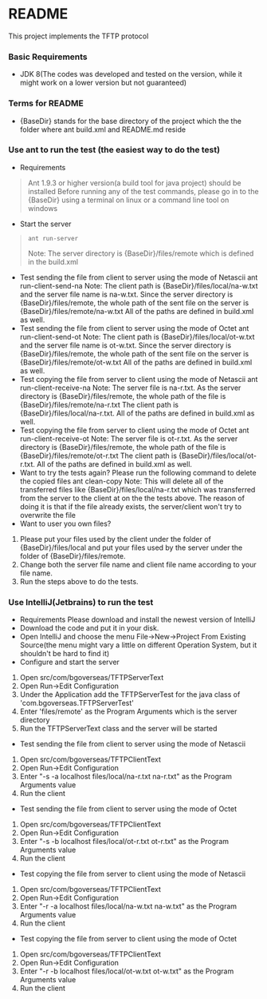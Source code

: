 # README #
This project implements the TFTP protocol

### Basic Requirements ###

* JDK 8(The codes was developed and tested on the version, while it might work on a lower version but not guaranteed)

### Terms for README ###

* {BaseDir} stands for the base directory of the project which the the folder where ant build.xml and README.md reside

### Use ant to run the test (the easiest way to do the test) ###

* Requirements

> Ant 1.9.3 or higher version(a build tool for java project) should be installed
> Before running any of the test commands, please go in to the {BaseDir} using a terminal on linux or a command line tool on windows

* Start the server

> `ant run-server`
>
> Note: The server directory is {BaseDir}/files/remote which is defined in the build.xml

* Test sending the file from client to server using the mode of Netascii
ant run-client-send-na
Note: The client path is {BaseDir}/files/local/na-w.txt and the server file name is na-w.txt.
      Since the server directory is {BaseDir}/files/remote, the whole path of the sent file on the server is {BaseDir}/files/remote/na-w.txt
      All of the paths are defined in build.xml as well.
* Test sending the file from client to server using the mode of Octet
ant run-client-send-ot
Note: The client path is {BaseDir}/files/local/ot-w.txt and the server file name is ot-w.txt.
      Since the server directory is {BaseDir}/files/remote, the whole path of the sent file on the server is {BaseDir}/files/remote/ot-w.txt
      All of the paths are defined in build.xml as well.
* Test copying the file from server to client using the mode of Netascii
ant run-client-receive-na
Note: The server file is na-r.txt. As the server directory is {BaseDir}/files/remote, the whole path of the file is {BaseDir}/files/remote/na-r.txt
      The client path is {BaseDir}/files/local/na-r.txt.
      All of the paths are defined in build.xml as well.
* Test copying the file from server to client using the mode of Octet
ant run-client-receive-ot
Note: The server file is ot-r.txt. As the server directory is {BaseDir}/files/remote, the whole path of the file is {BaseDir}/files/remote/ot-r.txt
      The client path is {BaseDir}/files/local/ot-r.txt.
      All of the paths are defined in build.xml as well.
* Want to try the tests again? Please run the following command to delete the copied files
ant clean-copy
Note: This will delete all of the transferred files like {BaseDir}/files/local/na-r.txt which was transferred from the server to the client at on the the tests above.
      The reason of doing it is that if the file already exists, the server/client won't try to overwrite the file
* Want to user you own files?
1. Please put your files used by the client under the folder of {BaseDir}/files/local and put your files used by the server under the folder of {BaseDir}/files/remote.
2. Change both the server file name and client file name according to your file name.
3. Run the steps above to do the tests.

### Use IntelliJ(Jetbrains) to run the test ###

* Requirements
Please download and install the newest version of IntelliJ
* Download the code and put it in your disk.
* Open IntelliJ and choose the menu File->New->Project From Existing Source(the menu might vary a little on different Operation System, but it shouldn't be hard to find it)
* Configure and start the server
1. Open src/com/bgoverseas/TFTPServerText
2. Open Run->Edit Configuration
3. Under the Application add the TFTPServerTest for the java class of 'com.bgoverseas.TFTPServerTest'
4. Enter 'files/remote' as the Program Arguments which is the server directory
5. Run the TFTPServerText class and the server will be started
* Test sending the file from client to server using the mode of Netascii
1. Open src/com/bgoverseas/TFTPClientText
2. Open Run->Edit Configuration
3. Enter "-s -a localhost files/local/na-r.txt na-r.txt" as the Program Arguments value
4. Run the client
* Test sending the file from client to server using the mode of Octet
1. Open src/com/bgoverseas/TFTPClientText
2. Open Run->Edit Configuration
3. Enter "-s -b localhost files/local/ot-r.txt ot-r.txt" as the Program Arguments value
4. Run the client
* Test copying the file from server to client using the mode of Netascii
1. Open src/com/bgoverseas/TFTPClientText
2. Open Run->Edit Configuration
3. Enter "-r -a localhost files/local/na-w.txt na-w.txt" as the Program Arguments value
4. Run the client
* Test copying the file from server to client using the mode of Octet
1. Open src/com/bgoverseas/TFTPClientText
2. Open Run->Edit Configuration
3. Enter "-r -b localhost files/local/ot-w.txt ot-w.txt" as the Program Arguments value
4. Run the client
